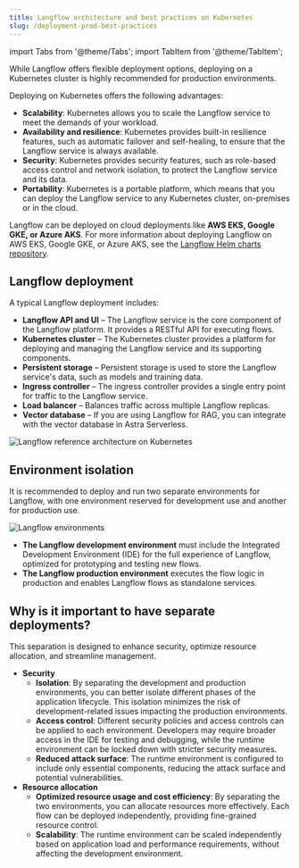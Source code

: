 ```yaml
---
title: Langflow architecture and best practices on Kubernetes
slug: /deployment-prod-best-practices
---
```


import Tabs from '@theme/Tabs';
import TabItem from '@theme/TabItem';

While Langflow offers flexible deployment options, deploying on a Kubernetes cluster is highly recommended for production environments.

Deploying on Kubernetes offers the following advantages:

* **Scalability**: Kubernetes allows you to scale the Langflow service to meet the demands of your workload.
* **Availability and resilience**: Kubernetes provides built-in resilience features, such as automatic failover and self-healing, to ensure that the Langflow service is always available.
* **Security**: Kubernetes provides security features, such as role-based access control and network isolation, to protect the Langflow service and its data.
* **Portability**: Kubernetes is a portable platform, which means that you can deploy the Langflow service to any Kubernetes cluster, on-premises or in the cloud.

Langflow can be deployed on cloud deployments like **AWS EKS, Google GKE, or Azure AKS**. For more information about deploying Langflow on AWS EKS, Google GKE, or Azure AKS, see the [Langflow Helm charts repository](https://github.com/langflow-ai/langflow-helm-charts).

## Langflow deployment

A typical Langflow deployment includes:

* **Langflow API and UI** – The Langflow service is the core component of the Langflow platform. It provides a RESTful API for executing flows.
* **Kubernetes cluster** – The Kubernetes cluster provides a platform for deploying and managing the Langflow service and its supporting components.
* **Persistent storage** – Persistent storage is used to store the Langflow service's data, such as models and training data.
* **Ingress controller** – The ingress controller provides a single entry point for traffic to the Langflow service.
* **Load balancer** – Balances traffic across multiple Langflow replicas.
* **Vector database** – If you are using Langflow for RAG, you can integrate with the vector database in Astra Serverless.

![Langflow reference architecture on Kubernetes](/img/langflow-reference-architecture.png)

## Environment isolation

It is recommended to deploy and run two separate environments for Langflow, with one environment reserved for development use and another for production use.


![Langflow environments](/img/langflow-env.png)

* **The Langflow development environment** must include the Integrated Development Environment (IDE) for the full experience of Langflow, optimized for prototyping and testing new flows.
* **The Langflow production environment** executes the flow logic in production and enables Langflow flows as standalone services.

## Why is it important to have separate deployments?

This separation is designed to enhance security, optimize resource allocation, and streamline management.

* **Security**
  * **Isolation**: By separating the development and production environments, you can better isolate different phases of the application lifecycle. This isolation minimizes the risk of development-related issues impacting the production environments.
  * **Access control**: Different security policies and access controls can be applied to each environment. Developers may require broader access in the IDE for testing and debugging, while the runtime environment can be locked down with stricter security measures.
  * **Reduced attack surface**: The runtime environment is configured to include only essential components, reducing the attack surface and potential vulnerabilities.
* **Resource allocation**
  * **Optimized resource usage and cost efficiency**: By separating the two environments, you can allocate resources more effectively. Each flow can be deployed independently, providing fine-grained resource control.
  * **Scalability**: The runtime environment can be scaled independently based on application load and performance requirements, without affecting the development environment.


